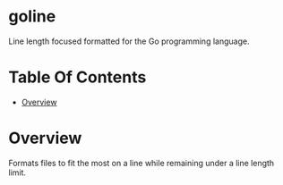 # goline
Line length focused formatted for the Go programming language.

# Table Of Contents
- [Overview](#overview)

# Overview
Formats files to fit the most on a line while remaining under a line 
length limit.
